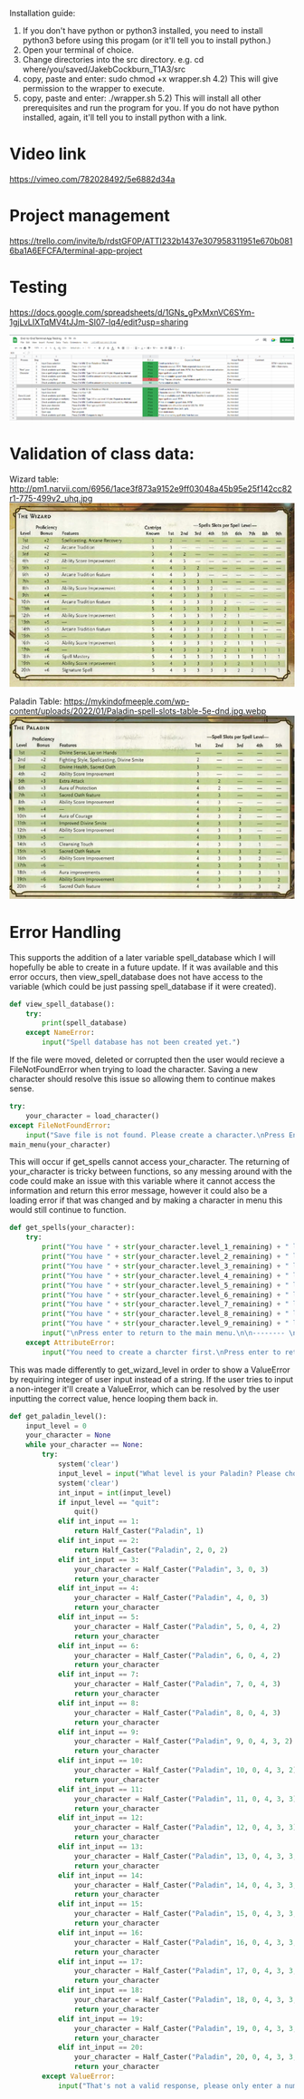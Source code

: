Installation guide:

1) If you don't have python or python3 installed, you need to install python3 before using this progam (or it'll tell you to install python.)
2) Open your terminal of choice.
3) Change directories into the src directory. e.g. cd where/you/saved/JakebCockburn_T1A3/src
4) copy, paste and enter: sudo chmod +x wrapper.sh
4.2) This will give permission to the wrapper to execute.
5) copy, paste and enter: ./wrapper.sh
5.2) This will install all other prerequisites and run the program for you. If you do not have python installed, again, it'll tell you to install python with a link. 


# Video link

https://vimeo.com/782028492/5e6882d34a

# Project management

https://trello.com/invite/b/rdstGF0P/ATTI232b1437e307958311951e670b0816ba1A6EFCFA/terminal-app-project




# Testing

https://docs.google.com/spreadsheets/d/1GNs_gPxMxnVC6SYm-1gjLvLIXTqMV4tJJm-SI07-lq4/edit?usp=sharing

![Image](./docs/testing.png)


# Validation of class data:

Wizard table:
http://pm1.narvii.com/6956/1ace3f873a9152e9ff03048a45b95e25f142cc82r1-775-499v2_uhq.jpg
![Wizard-Table](./docs/Wizard-table.jpg)

Paladin Table:
https://mykindofmeeple.com/wp-content/uploads/2022/01/Paladin-spell-slots-table-5e-dnd.jpg.webp
![Paladin-Table](./docs/paladin-table.jpg)









# Error Handling

This supports the addition of a later variable spell_database which I will hopefully be able to create in a future update. If it was available and this error occurs, then view_spell_database does not have access to the variable (which could be just passing spell_database if it were created).

```python
def view_spell_database():
    try:
        print(spell_database)
    except NameError:
        input("Spell database has not been created yet.")
```

If the file were moved, deleted or corrupted then the user would recieve a FileNotFoundError when trying to load the character. Saving a new character should resolve this issue so allowing them to continue makes sense.

```python
try:
    your_character = load_character()
except FileNotFoundError:
    input("Save file is not found. Please create a character.\nPress Enter to continue.\n\n-------- \n\n")
main_menu(your_character)
```

This will occur if get_spells cannot access your_character. The returning of your_character is tricky between functions, so any messing around with the code could make an issue with this variable where it cannot access the information and return this error message, however it could also be a loading error if that was changed and by making a character in menu this would still continue to function. 

```python
def get_spells(your_character):
    try:
        print("You have " + str(your_character.level_1_remaining) + " level 1 spellslots available.")
        print("You have " + str(your_character.level_2_remaining) + " level 2 spellslots available.")
        print("You have " + str(your_character.level_3_remaining) + " level 3 spellslots available.")
        print("You have " + str(your_character.level_4_remaining) + " level 4 spellslots available.")
        print("You have " + str(your_character.level_5_remaining) + " level 5 spellslots available.")
        print("You have " + str(your_character.level_6_remaining) + " level 6 spellslots available.")
        print("You have " + str(your_character.level_7_remaining) + " level 7 spellslots available.")
        print("You have " + str(your_character.level_8_remaining) + " level 8 spellslots available.")
        print("You have " + str(your_character.level_9_remaining) + " level 9 spellslots available.")
        input("\nPress enter to return to the main menu.\n\n-------- \n\n")
    except AttributeError:
        input("You need to create a charcter first.\nPress enter to return to main menu.\n\n-------- \n\n")
```
This was made differently to get_wizard_level in order to show a ValueError by requiring integer of user input instead of a string. If the user tries to input a non-integer it'll create a ValueError, which can be resolved by the user inputting the correct value, hence looping them back in. 

```python
def get_paladin_level():
    input_level = 0
    your_character = None
    while your_character == None:
        try:
            system('clear')
            input_level = input("What level is your Paladin? Please choose from 1-20.\n")
            system('clear')
            int_input = int(input_level)
            if input_level == "quit":
                quit()
            elif int_input == 1:
                return Half_Caster("Paladin", 1)
            elif int_input == 2:
                return Half_Caster("Paladin", 2, 0, 2)
            elif int_input == 3:
                your_character = Half_Caster("Paladin", 3, 0, 3)
                return your_character
            elif int_input == 4:
                your_character = Half_Caster("Paladin", 4, 0, 3)
                return your_character
            elif int_input == 5:
                your_character = Half_Caster("Paladin", 5, 0, 4, 2)
                return your_character
            elif int_input == 6:
                your_character = Half_Caster("Paladin", 6, 0, 4, 2)
                return your_character
            elif int_input == 7:
                your_character = Half_Caster("Paladin", 7, 0, 4, 3)
                return your_character
            elif int_input == 8:
                your_character = Half_Caster("Paladin", 8, 0, 4, 3)
                return your_character
            elif int_input == 9:
                your_character = Half_Caster("Paladin", 9, 0, 4, 3, 2)
                return your_character
            elif int_input == 10:
                your_character = Half_Caster("Paladin", 10, 0, 4, 3, 2)
                return your_character
            elif int_input == 11:
                your_character = Half_Caster("Paladin", 11, 0, 4, 3, 3)
                return your_character
            elif int_input == 12:
                your_character = Half_Caster("Paladin", 12, 0, 4, 3, 3)
                return your_character
            elif int_input == 13:
                your_character = Half_Caster("Paladin", 13, 0, 4, 3, 3, 1)
                return your_character
            elif int_input == 14:
                your_character = Half_Caster("Paladin", 14, 0, 4, 3, 3, 1)
                return your_character
            elif int_input == 15:
                your_character = Half_Caster("Paladin", 15, 0, 4, 3, 3, 2)
                return your_character
            elif int_input == 16:
                your_character = Half_Caster("Paladin", 16, 0, 4, 3, 3, 2)
                return your_character
            elif int_input == 17:
                your_character = Half_Caster("Paladin", 17, 0, 4, 3, 3, 3, 1)
                return your_character
            elif int_input == 18:
                your_character = Half_Caster("Paladin", 18, 0, 4, 3, 3, 3, 1)
                return your_character
            elif int_input == 19:
                your_character = Half_Caster("Paladin", 19, 0, 4, 3, 3, 3, 2)
                return your_character
            elif int_input == 20:
                your_character = Half_Caster("Paladin", 20, 0, 4, 3, 3, 3, 2)
                return your_character
        except ValueError:
            input("That's not a valid response, please only enter a number from 1-20.\nPress Enter to continue.")
```